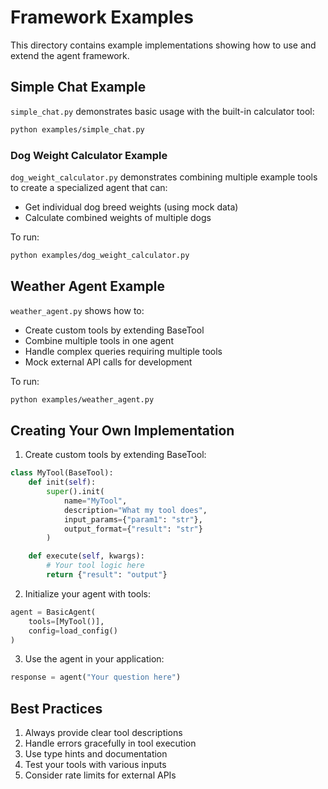 # Framework Examples

This directory contains example implementations showing how to use and extend the agent framework.

## Simple Chat Example
`simple_chat.py` demonstrates basic usage with the built-in calculator tool:

```bash
python examples/simple_chat.py
```

### Dog Weight Calculator Example
`dog_weight_calculator.py` demonstrates combining multiple example tools to create a specialized agent that can:
- Get individual dog breed weights (using mock data)
- Calculate combined weights of multiple dogs

To run:

```bash
python examples/dog_weight_calculator.py
```

## Weather Agent Example
`weather_agent.py` shows how to:
- Create custom tools by extending BaseTool
- Combine multiple tools in one agent
- Handle complex queries requiring multiple tools
- Mock external API calls for development

To run:

```bash
python examples/weather_agent.py
```

## Creating Your Own Implementation

1. Create custom tools by extending BaseTool:

```python
class MyTool(BaseTool):
    def init(self):
        super().init(
            name="MyTool",
            description="What my tool does",
            input_params={"param1": "str"},
            output_format={"result": "str"}
        )

    def execute(self, kwargs):
        # Your tool logic here
        return {"result": "output"}
```

2. Initialize your agent with tools:
```python
agent = BasicAgent(
    tools=[MyTool()],
    config=load_config()
)
```

3. Use the agent in your application:

```python
response = agent("Your question here")
```

## Best Practices

1. Always provide clear tool descriptions
2. Handle errors gracefully in tool execution
3. Use type hints and documentation
4. Test your tools with various inputs
5. Consider rate limits for external APIs
